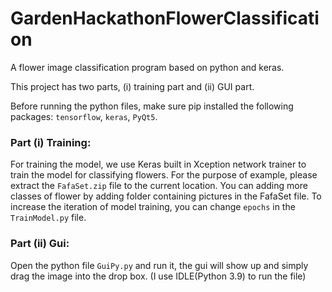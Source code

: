 # GardenHackathonFlowerClassification
A flower image classification program based on python and keras.

This project has two parts, (i) training part and (ii) GUI part.

Before running the python files, make sure pip installed the following packages: `tensorflow`, `keras`, `PyQt5`.

### Part (i) Training:

For training the model, we use Keras built in Xception network trainer to train the model for classifying flowers. For the purpose of example, please extract the `FafaSet.zip` file to the current location.
You can adding more classes of flower by adding folder containing pictures in the FafaSet file. To increase the iteration of model training, you can change `epochs` in the `TrainModel.py` file.

### Part (ii) Gui:

Open the python file `GuiPy.py` and run it, the gui will show up and simply drag the image into the drop box. (I use IDLE(Python 3.9) to run the file)
